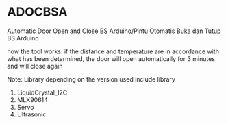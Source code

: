 # ADOCBSA
Automatic Door Open and Close BS Arduino/Pintu Otomatis Buka dan Tutup BS Arduino

how the tool works: if the distance and temperature are in accordance with what has been determined, the door will open automatically for 3 minutes and will close again

Note: Library depending on the version used
include library 
1. LiquidCrystal_I2C
2. MLX90614
3. Servo
4. Ultrasonic 

